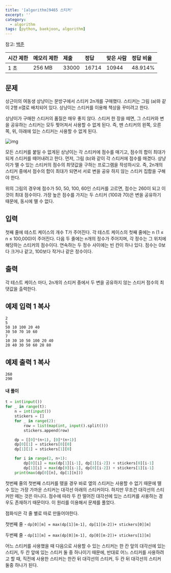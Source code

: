 ```yaml
---
title: '[algorithm]9465 스티커'
excerpt: ''
category:
  - algorithm
tags: [python, baekjoon, algorithm]
---
```


참고: [백준](https://www.acmicpc.net/problem/9465)

| 시간 제한 | 메모리 제한 | 제출  | 정답  | 맞은 사람 | 정답 비율 |
| :-------- | :---------- | :---- | :---- | :-------- | :-------- |
| 1 초      | 256 MB      | 33000 | 16714 | 10944     | 48.914%   |

## 문제

상근이의 여동생 상냥이는 문방구에서 스티커 2n개를 구매했다. 스티커는 그림 (a)와 같이 2행 n열로 배치되어 있다. 상냥이는 스티커를 이용해 책상을 꾸미려고 한다.

상냥이가 구매한 스티커의 품질은 매우 좋지 않다. 스티커 한 장을 떼면, 그 스티커와 변을 공유하는 스티커는 모두 찢어져서 사용할 수 없게 된다. 즉, 뗀 스티커의 왼쪽, 오른쪽, 위, 아래에 있는 스티커는 사용할 수 없게 된다.

![img](https://www.acmicpc.net/upload/images/sticker.png)

모든 스티커를 붙일 수 없게된 상냥이는 각 스티커에 점수를 매기고, 점수의 합이 최대가 되게 스티커를 떼어내려고 한다. 먼저, 그림 (b)와 같이 각 스티커에 점수를 매겼다. 상냥이가 뗄 수 있는 스티커의 점수의 최댓값을 구하는 프로그램을 작성하시오. 즉, 2n개의 스티커 중에서 점수의 합이 최대가 되면서 서로 변을 공유 하지 않는 스티커 집합을 구해야 한다.

위의 그림의 경우에 점수가 50, 50, 100, 60인 스티커를 고르면, 점수는 260이 되고 이 것이 최대 점수이다. 가장 높은 점수를 가지는 두 스티커 (100과 70)은 변을 공유하기 때문에, 동시에 뗄 수 없다.

## 입력

첫째 줄에 테스트 케이스의 개수 T가 주어진다. 각 테스트 케이스의 첫째 줄에는 n (1 ≤ n ≤ 100,000)이 주어진다. 다음 두 줄에는 n개의 정수가 주어지며, 각 정수는 그 위치에 해당하는 스티커의 점수이다. 연속하는 두 정수 사이에는 빈 칸이 하나 있다. 점수는 0보다 크거나 같고, 100보다 작거나 같은 정수이다.

## 출력

각 테스트 케이스 마다, 2n개의 스티커 중에서 두 변을 공유하지 않는 스티커 점수의 최댓값을 출력한다.

## 예제 입력 1 복사

```
2
5
50 10 100 20 40
30 50 70 10 60
7
10 30 10 50 100 20 40
20 40 30 50 60 20 80
```

## 예제 출력 1 복사

```
260
290
```

#### 내 풀이

```python
t = int(input())
for _ in range(t):
    n = int(input())
    stickers = []
    for _ in range(2):
        row = list(map(int, input().split()))
        stickers.append(row)

    dp = [[0]*(n+1), [0]*(n+1)]
    dp[0][1] = stickers[0][0]
    dp[1][1] = stickers[1][0]

    for i in range(2, n+1):
        dp[0][i] = max(dp[1][i-1], dp[1][i-2]) + stickers[0][i-1]
        dp[1][i] = max(dp[0][i-1], dp[0][i-2]) + stickers[1][i-1]
    print(max(dp[0][n], dp[1][n]))
```

첫번째 줄의 첫번째 스티커를 뗐을 경우 바로 옆의 스티커는 사용할 수 없기 때문에 뗄 수 있는 가장 가까운 스티커는 대각선 아래의 스티커이다. 하지만 무조건 대각선의 스티커만 떼는 것은 아니다. 점수에 따라 두 칸 떨어진 대각선에 있는 스티커를 사용하는 경우도 존재하기 때문이다. 이 원리를 이용해서 문제를 풀었다.

점화식은 각 줄 별로 따로 만들어야한다.

첫번째 줄 - `dp[0][m] = max(dp[1][m-1], dp[1][m-2])+ stickers[0][m]`

두번째 줄 - `dp[1][m] = max(dp[0][m-1], dp[0][m-2])+ stickers[1][m]`

어느 스티커를 사용했을 때 다음으로 사용할 수 있는 스티커는 한 칸 앞의 대각선에 있는 스티커, 두 칸 앞에 있는 스티커 둘 중 하나이기 때문에, 반대로 어느 스티커를 사용하려고 할 때, 직전에 사용한 스티커는 한칸 뒤 대각선의 스티커, 두 칸 뒤 대각선의 스티커 둘중 하나가 된다.
